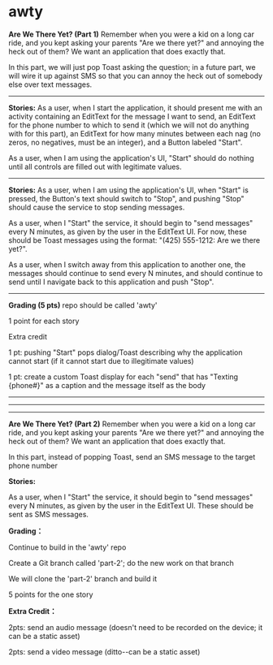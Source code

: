 # awty

**Are We There Yet? (Part 1)**
Remember when you were a kid on a long car ride, and you kept asking your parents "Are we there yet?" and annoying the heck out of them? We want an application that does exactly that.

In this part, we will just pop Toast asking the question; in a future part, we will wire it up against SMS so that you can annoy the heck out of somebody else over text messages.

------------------------------------------------------------------------

**Stories:**
As a user, when I start the application, it should present me with an activity containing an EditText for the message I want to send, an EditText for the phone number to which to send it (which we will not do anything with for this part), an EditText for how many minutes between each nag (no zeros, no negatives, must be an integer), and a Button labeled "Start".

As a user, when I am using the application's UI, "Start" should do nothing until all controls are filled out with legitimate values.

----------------------------------------------------------------------------
**Stories:**
As a user, when I am using the application's UI, when "Start" is pressed, the Button's text should switch to "Stop", and pushing "Stop" should cause the service to stop sending messages.

As a user, when I "Start" the service, it should begin to "send messages" every N minutes, as given by the user in the EditText UI. For now, these should be Toast messages using the format: "(425) 555-1212: Are we there yet?".

As a user, when I switch away from this application to another one, the messages should continue to send every N minutes, and should continue to send until I navigate back to this application and push "Stop".

------------------------------------------------------------------
**Grading (5 pts)**
repo should be called 'awty'

1 point for each story

Extra credit

1 pt: pushing "Start" pops dialog/Toast describing why the application cannot start (if it cannot start due to illegitimate values)

1 pt: create a custom Toast display for each "send" that has "Texting {phone#}" as a caption and the message itself as the body

-----------------------------------------------------------------------------------------------------
----------------------------------------------------------------------------------------------------
--------------------------------------------------------------------------------------------------
**Are We There Yet? (Part 2)**
Remember when you were a kid on a long car ride, and you kept asking your parents "Are we there yet?" and annoying the heck out of them? We want an application that does exactly that.

In this part, instead of popping Toast, send an SMS message to the target phone number


**Stories:**


As a user, when I "Start" the service, it should begin to "send messages" every N minutes, as given by the user in the EditText UI. These should be sent as SMS messages.


**Grading：**

Continue to build in the 'awty' repo

Create a Git branch called 'part-2'; do the new work on that branch

We will clone the 'part-2' branch and build it

5 points for the one story


**Extra Credit：**

2pts: send an audio message (doesn't need to be recorded on the device; it can be a static asset)

2pts: send a video message (ditto--can be a static asset)

